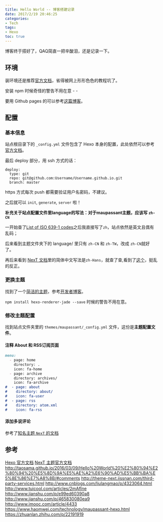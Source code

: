 ```yaml
---
title: Hello World -- 博客搭建记录
date: 2017/2/19 20:46:25
categories:
- Tech
tags:
- Hexo
toc: true
---
```

博客终于搭好了，QAQ简直一把辛酸泪，还是记录一下。

<!--more-->

## 环境

装环境还是推荐[官方文档](https://hexo.io/docs/)，省得被网上形形色色的教程坑了。

安装 npm 时候奇怪的警告不用在意 - -

要用 Github pages 的可以参考[这篇博客](http://www.cnblogs.com/liulangmao/p/4323064.html)。

## 配置

### 基本信息

站点根目录下的 `_config.yml` 文件包含了 Hexo 本身的配置，此处依然可以参考[官方文档](https://hexo.io/docs/configuration.html)。

最后 deploy 部分，用 ssh 方式的话：

```
deploy:
  type: git
  repo: git@github.com:Username/Username.github.io.git
  branch: master
```
https 方式每次 push 都需要验证用户名密码，不建议。

之后就可以 `init`, `generate`, `server` 啦！

**补充关于站点配置文件里language的写法：对于maupassant主题，应该写 `zh-CN`**

一开始查了[List of ISO 639-1 codes](https://en.wikipedia.org/wiki/List_of_ISO_639-1_codes)之后我直接写了`zh`，站点依然是英文且偶有乱码；

后来看到主题文件夹下的 language/ 里只有 `zh-CN` 和 `zh-TW`，改成 `zh-CN`就好了。

再后来看到 [NexT 文档](http://theme-next.iissnan.com/getting-started.html#select-language)里的简体中文写法是`zh-Hans`，就查了查,看到了[这个](https://www.zhihu.com/question/20797118)，挺乱的反正。

### 更换主题

找到了一个[简洁的主题]()，参考[开发者博客](https://www.haomwei.com/technology/maupassant-hexo.html)。

`npm install hexo-renderer-jade --save` 时候的警告不用在意。

### 修改主题配置

找到站点文件夹里的 `themes/maupassant/_config.yml` 文件，这份是**主题配置文件**。

#### 注释 About 和 RSS订阅页面

```md
menu:
  - page: home
    directory: .
    icon: fa-home
  - page: archive
    directory: archives/
    icon: fa-archive 
#  - page: about
#    directory: about/
#    icon: fa-user
#  - page: rss
#    directory: atom.xml
#    icon: fa-rss
```

#### 添加多说评论
参考了[知名主题 `NexT` 的文档](http://theme-next.iissnan.com/third-party-services.html)


## 参考
[Hexo 官方文档](https://hexo.io/docs/)
[NexT 主题官方文档](http://theme-next.iissnan.com/getting-started.html)
http://taosama.github.io/2016/03/09/Hello%20World%20%E2%80%94%E2%80%94%20%E5%8D%9A%E5%AE%A2%E6%90%AD%E5%BB%BA%E5%8E%86%E7%A8%8B/#comments
http://theme-next.iissnan.com/third-party-services.html
http://www.cnblogs.com/liulangmao/p/4323064.html
http://www.tuicool.com/articles/2mAfIne
http://www.jianshu.com/p/e99ed60390a8
http://www.jianshu.com/p/465830080ea9
http://www.imooc.com/article/4433
https://www.haomwei.com/technology/maupassant-hexo.html
https://zhuanlan.zhihu.com/p/22191919


